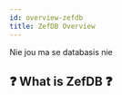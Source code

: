 ```yaml
---
id: overview-zefdb
title: ZefDB Overview
---
```


  
  
Nie jou ma se databasis nie  
  
    
## ❓ What is ZefDB ❓  
  
  
